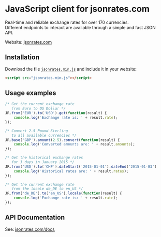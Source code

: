 JavaScript client for jsonrates.com
=========

Real-time and reliable exchange rates for over 170 currencies.  
Different endpoints to interact are available through a simple and fast JSON API.  

Website: [jsonrates.com](http://jsonrates.com/)  

Installation
-----
Download the file [`jsonrates.min.js`](/jsonrates.min.js) and include it in your website:
``` html
<script src="jsonrates.min.js"></script>
```

Usage examples
-----
``` js
/* Get the current exchange rate
   from Euro to US Dollar */
JR.from('EUR').to('USD').get(function(result) {
    console.log('Exchange rate is: ' + result.rate);
});

/* Convert 2.5 Pound Sterling
   to all available currencies */
JR.base('GBP').amount(2.5).convert(function(result) {
    console.log('Converted amounts are: ' + result.amounts);
});

/* Get the historical exchange rates
   for 3 days in January 2015 */
JR.from('USD').to('CHF').dateStart('2015-01-01').dateEnd('2015-01-03').historical(function(result) {
    console.log('Historical rates are: ' + result.rates);
});

/* Get the current exchange rate
   from the locale de_DE to en_US */
JR.from('de_DE').to('en_US').locale(function(result) {
    console.log('Exchange rate is: ' + result.rate);
});
```

API Documentation
-----
See: [jsonrates.com/docs](http://jsonrates.com/docs/)
